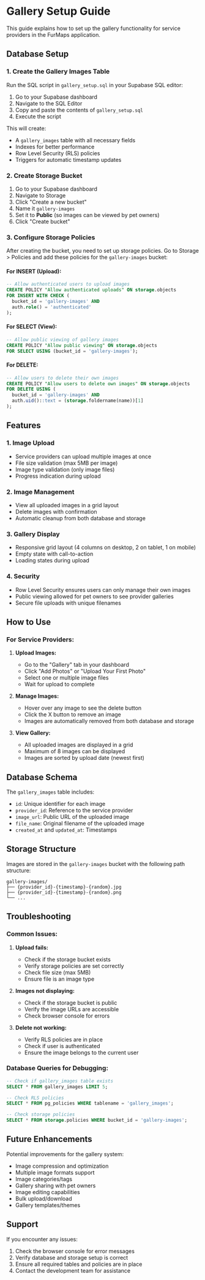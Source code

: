# Gallery Setup Guide

This guide explains how to set up the gallery functionality for service providers in the FurMaps application.

## Database Setup

### 1. Create the Gallery Images Table

Run the SQL script in `gallery_setup.sql` in your Supabase SQL editor:

1. Go to your Supabase dashboard
2. Navigate to the SQL Editor
3. Copy and paste the contents of `gallery_setup.sql`
4. Execute the script

This will create:
- A `gallery_images` table with all necessary fields
- Indexes for better performance
- Row Level Security (RLS) policies
- Triggers for automatic timestamp updates

### 2. Create Storage Bucket

1. Go to your Supabase dashboard
2. Navigate to Storage
3. Click "Create a new bucket"
4. Name it `gallery-images`
5. Set it to **Public** (so images can be viewed by pet owners)
6. Click "Create bucket"

### 3. Configure Storage Policies

After creating the bucket, you need to set up storage policies. Go to Storage > Policies and add these policies for the `gallery-images` bucket:

#### For INSERT (Upload):
```sql
-- Allow authenticated users to upload images
CREATE POLICY "Allow authenticated uploads" ON storage.objects
FOR INSERT WITH CHECK (
  bucket_id = 'gallery-images' AND 
  auth.role() = 'authenticated'
);
```

#### For SELECT (View):
```sql
-- Allow public viewing of gallery images
CREATE POLICY "Allow public viewing" ON storage.objects
FOR SELECT USING (bucket_id = 'gallery-images');
```

#### For DELETE:
```sql
-- Allow users to delete their own images
CREATE POLICY "Allow users to delete own images" ON storage.objects
FOR DELETE USING (
  bucket_id = 'gallery-images' AND 
  auth.uid()::text = (storage.foldername(name))[1]
);
```

## Features

### 1. Image Upload
- Service providers can upload multiple images at once
- File size validation (max 5MB per image)
- Image type validation (only image files)
- Progress indication during upload

### 2. Image Management
- View all uploaded images in a grid layout
- Delete images with confirmation
- Automatic cleanup from both database and storage

### 3. Gallery Display
- Responsive grid layout (4 columns on desktop, 2 on tablet, 1 on mobile)
- Empty state with call-to-action
- Loading states during upload

### 4. Security
- Row Level Security ensures users can only manage their own images
- Public viewing allowed for pet owners to see provider galleries
- Secure file uploads with unique filenames

## How to Use

### For Service Providers:

1. **Upload Images:**
   - Go to the "Gallery" tab in your dashboard
   - Click "Add Photos" or "Upload Your First Photo"
   - Select one or multiple image files
   - Wait for upload to complete

2. **Manage Images:**
   - Hover over any image to see the delete button
   - Click the X button to remove an image
   - Images are automatically removed from both database and storage

3. **View Gallery:**
   - All uploaded images are displayed in a grid
   - Maximum of 8 images can be displayed
   - Images are sorted by upload date (newest first)

## Database Schema

The `gallery_images` table includes:
- `id`: Unique identifier for each image
- `provider_id`: Reference to the service provider
- `image_url`: Public URL of the uploaded image
- `file_name`: Original filename of the uploaded image
- `created_at` and `updated_at`: Timestamps

## Storage Structure

Images are stored in the `gallery-images` bucket with the following path structure:
```
gallery-images/
├── {provider_id}-{timestamp}-{random}.jpg
├── {provider_id}-{timestamp}-{random}.png
└── ...
```

## Troubleshooting

### Common Issues:

1. **Upload fails:**
   - Check if the storage bucket exists
   - Verify storage policies are set correctly
   - Check file size (max 5MB)
   - Ensure file is an image type

2. **Images not displaying:**
   - Check if the storage bucket is public
   - Verify the image URLs are accessible
   - Check browser console for errors

3. **Delete not working:**
   - Verify RLS policies are in place
   - Check if user is authenticated
   - Ensure the image belongs to the current user

### Database Queries for Debugging:

```sql
-- Check if gallery_images table exists
SELECT * FROM gallery_images LIMIT 5;

-- Check RLS policies
SELECT * FROM pg_policies WHERE tablename = 'gallery_images';

-- Check storage policies
SELECT * FROM storage.policies WHERE bucket_id = 'gallery-images';
```

## Future Enhancements

Potential improvements for the gallery system:
- Image compression and optimization
- Multiple image formats support
- Image categories/tags
- Gallery sharing with pet owners
- Image editing capabilities
- Bulk upload/download
- Gallery templates/themes

## Support

If you encounter any issues:
1. Check the browser console for error messages
2. Verify database and storage setup is correct
3. Ensure all required tables and policies are in place
4. Contact the development team for assistance 